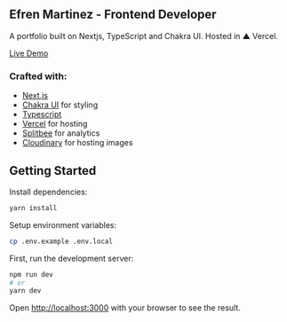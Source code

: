 ## Efren Martinez - Frontend Developer

A portfolio built on Nextjs, TypeScript and Chakra UI. Hosted in ▲ Vercel.

[Live Demo](#)

### Crafted with:

-   [Next.js](https://nextjs.org/)
-   [Chakra UI](https://chakra-ui.com/) for styling
-   [Typescript](https://www.typescriptlang.org/)
-   [Vercel](https://vercel.com/) for hosting
-   [Splitbee](https://app.splitbee.io/) for analytics
-   [Cloudinary](https://cloudinary.com/) for hosting images

## Getting Started

Install dependencies:

```bash
yarn install
```

Setup environment variables:

```bash
cp .env.example .env.local
```

First, run the development server:

```bash
npm run dev
# or
yarn dev
```

Open [http://localhost:3000](http://localhost:3000) with your browser to see the result.
